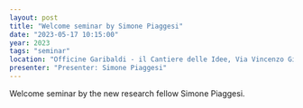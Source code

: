 ```yaml
---
layout: post
title: "Welcome seminar by Simone Piaggesi"
date: "2023-05-17 10:15:00"
year: 2023
tags: "seminar"
location: "Officine Garibaldi - il Cantiere delle Idee, Via Vincenzo Gioberti, 39, 56124 Pisa PI, Italy"
presenter: "Presenter: Simone Piaggesi"
---
```


Welcome seminar by the new research fellow Simone Piaggesi.